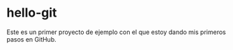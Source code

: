# hello-git
Este es un primer proyecto de ejemplo con el que estoy dando mis primeros pasos en GitHub.
